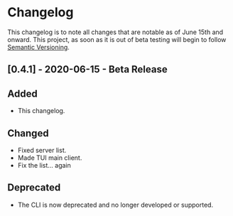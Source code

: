 # Changelog

This changelog is to note all changes that are notable as of June 15th and onward. This project, as soon as it is out of beta testing will begin to follow [Semantic Versioning](https://semver.org/spec/v2.0.0.html). 

## [0.4.1] - 2020-06-15 - Beta Release

## Added
- This changelog.

## Changed
- Fixed server list.
- Made TUI main client.
- Fix the list... again

## Deprecated
- The CLI is now deprecated and no longer developed or supported.